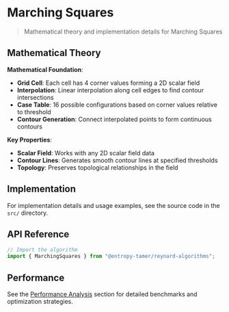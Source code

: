 # Marching Squares

> Mathematical theory and implementation details for Marching Squares

## Mathematical Theory

**Mathematical Foundation**:

- **Grid Cell**: Each cell has 4 corner values forming a 2D scalar field
- **Interpolation**: Linear interpolation along cell edges to find contour intersections
- **Case Table**: 16 possible configurations based on corner values relative to threshold
- **Contour Generation**: Connect interpolated points to form continuous contours

**Key Properties**:

- **Scalar Field**: Works with any 2D scalar field data
- **Contour Lines**: Generates smooth contour lines at specified thresholds
- **Topology**: Preserves topological relationships in the field

## Implementation

For implementation details and usage examples, see the source code in the `src/` directory.

## API Reference

```typescript
// Import the algorithm
import { MarchingSquares } from "@entropy-tamer/reynard-algorithms";
```

## Performance

See the [Performance Analysis](../performance/) section for detailed benchmarks and optimization strategies.
